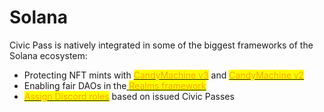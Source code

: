 # Solana

Civic Pass is natively integrated in some of the biggest frameworks of the Solana ecosystem:

* Protecting NFT mints with [<mark style="color:orange;">CandyMachine v3</mark>](adding-civic-pass-protection-to-candy-machine-v3.md) and [<mark style="color:orange;">CandyMachine v2</mark>](adding-captcha-to-candy-machine-v2.md)
* Enabling fair DAOs in the[ <mark style="color:orange;">Realms framework</mark>](dao-governance/)
* [<mark style="color:orange;">Assign Discord roles</mark>](discord.md) based on issued Civic Passes&#x20;

